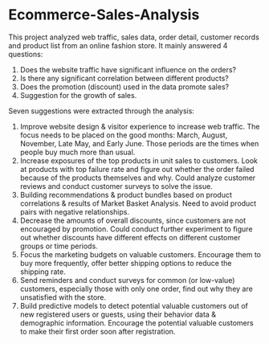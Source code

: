 # Ecommerce-Sales-Analysis

This project analyzed web traffic, sales data, order detail, customer records and product list from an online fashion store. It mainly answered 4 questions:
1. Does the website traffic have significant influence on the orders?
2. Is there any significant correlation between different products?
3. Does the promotion (discount) used in the data promote sales?
4. Suggestion for the growth of sales.

Seven suggestions were extracted through the analysis:
1.	Improve website design & visitor experience to increase web traffic. The focus needs to be placed on the good months: March, August, November, Late May, and Early June. Those periods are the times when people buy much more than usual.
2.	Increase exposures of the top products in unit sales to customers. Look at products with top failure rate and figure out whether the order failed because of the products themselves and why. Could analyze customer reviews and conduct customer surveys to solve the issue.
3.	Building recommendations & product bundles based on product correlations & results of Market Basket Analysis. Need to avoid product pairs with negative relationships.
4.	Decrease the amounts of overall discounts, since customers are not encouraged by promotion. Could conduct further experiment to figure out whether discounts have different effects on different customer groups or time periods.
5.	Focus the marketing budgets on valuable customers. Encourage them to buy more frequently, offer better shipping options to reduce the shipping rate. 
6.	Send reminders and conduct surveys for common (or low-value) customers, especially those with only one order, find out why they are unsatisfied with the store.
7.	Build predictive models to detect potential valuable customers out of new registered users or guests, using their behavior data & demographic information. Encourage the potential valuable customers to make their first order soon after registration.
